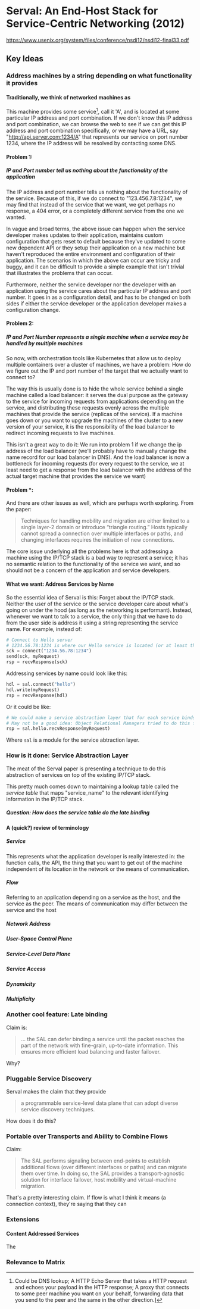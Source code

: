 # Serval: An End-Host Stack for Service-Centric Networking (2012)
<https://www.usenix.org/system/files/conference/nsdi12/nsdi12-final33.pdf>

## Key Ideas
### Address machines by a string depending on what functionality it provides

#### Traditionally, we think of networked machines as

This machine provides some service[^1],  call it 'A', and is located at some particular IP address and port combination. If we don't know this IP address and port combination, we can browse the web to see if we can get this IP address and port combination specifically, or we may have a URL, say "http://api.server.com:1234/A" that represents our service on port number 1234, where the IP address will be resolved by contacting some DNS.

#### Problem 1: 

##### IP and Port number tell us nothing about the functionality of the application

The IP address and port number tells us nothing about the functionality of the service. Because of this, if we do connect to "123.456.7.8:1234", we may find that instead of the service that we want, we get perhaps no response, a 404 error, or a completely different service from the one we wanted. 

In vague and broad terms, the above issue can happen when the service developer makes updates to their application, maintains custom configuration that gets reset to default because they've updated to some new dependent API or they setup their application on a new machine but haven't reproduced the entire environment and configuration of their application. The scenarios in which the above can occur are tricky and buggy, and it can be difficult to provide a simple example that isn't trivial that illustrates the problems that can occur.

Furthermore, neither the service developer nor the developer with an application using the service cares about the particular IP address and port number. It goes in as a configuration detail, and has to be changed on both sides if either the service developer or the application developer makes a configuration change. 

#### Problem 2: 

##### IP and Port Number represents a single machine when a service may be handled by multiple machines

So now, with orchestration tools like Kubernetes that allow us to deploy multiple containers over a cluster of machines, we have a problem: How do we figure out the IP and port number of the target that we actually want to connect to? 

The way this is usually done is to hide the whole service behind a single machine called a load balancer: it serves the dual purpose as the gateway to the service for incoming requests from applications depending on the service, and distributing these requests evenly across the multiple machines that provide the service (replicas of the service). If a machine goes down or you want to upgrade the machines of the cluster to a new version of your service, it is the responsibility of the load balancer to redirect incoming requests to live machines.

This isn't a great way to do it: We run into problem 1 if we change the ip address of the load balancer (we'll probably have to manually change the name record for our load balancer in DNS). And the load balancer is now a bottleneck for incoming requests (for every request to the service, we at least need to get a response from the load balancer with the address of the actual target machine that provides the service we want)

#### Problem *:

And there are other issues as well, which are perhaps worth exploring. From the paper:

> Techniques for handling mobility and migration are either limited to a single layer-2 domain or introduce “triangle routing.” Hosts typically cannot spread a connection over multiple interfaces or paths, and changing interfaces requires the initiation of new connections.

The core issue underlying all the problems here is that addressing a machine using the IP/TCP stack is a bad way to represent a service; it has no semantic relation to the functionality of the service we want, and so should not be a concern of the application and service developers. 

#### What we want: Address Services by Name

So the essential idea of Serval is this: Forget about the IP/TCP stack. Neither the user of the service or the service developer care about what's going on under the hood (as long as the networking is performant). Instead, whenever we want to talk to a service, the only thing that we have to do from the user side is address it using a string representing the service name. For example, instead of:

```python
# Connect to Hello server
# 1234.56.78:1234 is where our Hello service is located (or at least the load balancer of the service is)
sck = connect("1234.56.78:1234")
send(sck, myRequest)
rsp = recvResponse(sck)
```

Addressing services by name could look like this:

```python
hdl = sal.connect("hello")
hdl.write(myRequest)
rsp = recvResponse(hdl)
```

Or it could be like:

```python
# We could make a service abstraction layer that for each service binds an object of the same name under the service abstraction layer, and presents the API of the service immediately at the application level
# May not be a good idea: Object Relational Managers tried to do this for databases and my experience with them hasn't been very pleasant
rsp = sal.hello.recvResponse(myRequest)
```

Where `sal` is a module for the service abtraction layer.

### How is it done: Service Abstraction Layer

The meat of the Serval paper is presenting a technique to do this abstraction of services on top of the existing IP/TCP stack. 

This pretty much comes down to maintaining a lookup table called the _service table_ that maps "service_name" to the relevant identifying information in the IP/TCP stack. 

##### Question: How does the service table do the late binding

#### A (quick?) review of terminology

##### Service

This represents what the application developer is really interested in: the function calls, the API, the thing that you want to get out of the machine independent of its location in the network or the means of communication. 

##### Flow

Referring to an application depending on a service as the host, and the service as the peer. The means of communication may differ between the service and the host

##### Network Address



##### User-Space Control Plane

##### Service-Level Data Plane

##### Service Access

##### Dynamicity

##### Multiplicity



### Another cool feature: Late binding

Claim is:

> ... the SAL can defer binding a service until the packet reaches the part of the network with fine-grain, up-to-date information. This ensures more efficient load balancing and faster failover.

Why?

### Pluggable Service Discovery

Serval makes the claim that they provide 

> a programmable service-level data plane that can adopt diverse service discovery techniques.

How does it do this?

### Portable over Transports and Ability to Combine Flows

Claim:

> The SAL performs signaling between end-points to establish additional flows (over different interfaces or paths) and can migrate them over time. In doing so, the SAL provides a transport-agnostic solution for interface failover, host mobility and virtual-machine migration.

That's a pretty interesting claim. If flow is what I think it means (a connection context), they're saying that they can 

### Extensions

#### Content Addressed Services

The 

### Relevance to Matrix



[^1]: Could be DNS lookup; A HTTP Echo Server that takes a HTTP request and echoes your payload in the HTTP response; A proxy that connects to some peer machine you want on your behalf, forwarding data that you send to the peer and the same in the other direction.]
